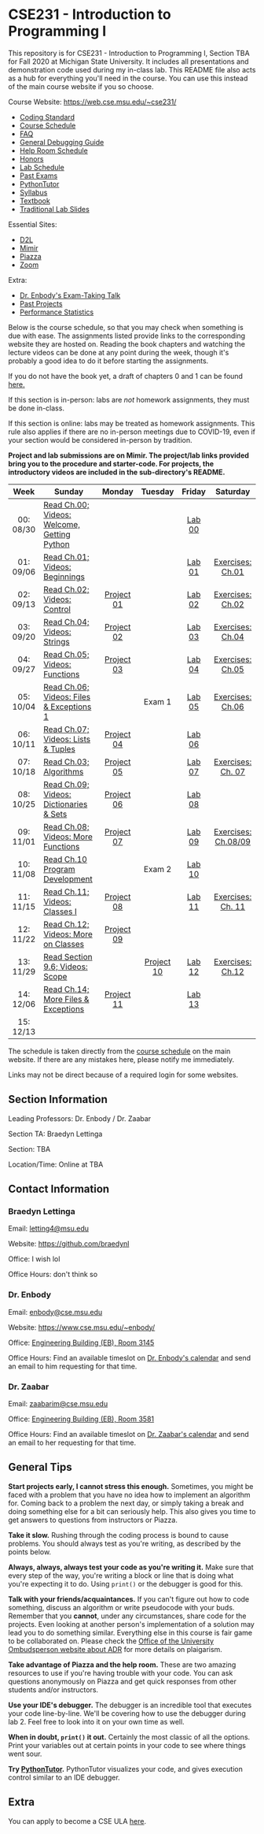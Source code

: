 # CSE231 - Introduction to Programming I
This repository is for CSE231 - Introduction to Programming I, Section TBA for Fall 2020 at Michigan State University. It includes all presentations and demonstration code used during my in-class lab. This README file also acts as a hub for everything you'll need in the course. You can use this instead of the main course website if you so choose.

Course Website: https://web.cse.msu.edu/~cse231/
  - [Coding Standard](https://web.cse.msu.edu/~cse231/Online/General/coding.standard.html)
  - [Course Schedule](https://web.cse.msu.edu/~cse231/Online/due_dates.html)
  - [FAQ](https://web.cse.msu.edu/~cse231/Online/General/FAQ.html)
  - [General Debugging Guide](https://www.cse.msu.edu/~cse231/Online/debugging.pdf)
  - [Help Room Schedule](https://web.cse.msu.edu/~cse231/Online/General/ta.consulting.SS20.html)
  - [Honors](https://web.cse.msu.edu/~cse231/Online/Honors/)
  - [Lab Schedule](https://www.cse.msu.edu/~cse231/Online/General/schedule.labs.SS20.html)
  - [Past Exams](https://web.cse.msu.edu/~cse231/Online/Exams/)
  - [PythonTutor](http://pythontutor.com/)
  - [Syllabus](SYLLABUS.md)
  - [Textbook](https://www.pearson.com/us/higher-education/product/Punch-Practice-of-Computing-Using-Python-The-3rd-Edition/9780134379760.html)
  - [Traditional Lab Slides](https://web.cse.msu.edu/~cse231/Online/mini-lectures/)
  
Essential Sites:
  - [D2L](https://d2l.msu.edu/d2l/home)
  - [Mimir](https://class.mimir.io/)
  - [Piazza](https://piazza.com/)
  - [Zoom](https://msu.zoom.us/meeting)
  
Extra:
  - [Dr. Enbody's Exam-Taking Talk](https://www.youtube.com/watch?v=rLopE19HjTY&feature=youtu.be)
  - [Past Projects](https://www.cse.msu.edu/~cse231/PracticeOfComputingUsingPython/)
  - [Performance Statistics](https://msugrades.com/course/CSE/231/RICHARD_J_ENBODY)

Below is the course schedule, so that you may check when something is due with ease. The assignments listed provide links to the corresponding website they are hosted on. Reading the book chapters and watching the lecture videos can be done at any point during the week, though it's probably a good idea to do it before starting the assignments. 

If you do not have the book yet, a draft of chapters 0 and 1 can be found [here.](https://web.cse.msu.edu/~cse231/Online/chapter0_and_1.pdf) 

If this section is in-person: labs are *not* homework assignments, they must be done in-class. 

If this section is online: labs may be treated as homework assignments. This rule also applies if there are no in-person meetings due to COVID-19, even if your section would be considered in-person by tradition. 

**Project and lab submissions are on Mimir. The project/lab links provided bring you to the procedure and starter-code. For projects, the introductory videos are included in the sub-directory's README.**

<table>
  <thead>
    <tr>
      <th>Week</th>
      <th>Sunday</th>
      <th>Monday</th>
      <th>Tuesday</th>
      <th>Friday</th>
      <th>Saturday</th>
    </tr>
  </thead>
  <tbody>
    <tr>
      <td align="center">00: 08/30</td>
      <td><a href="https://www.cse.msu.edu/~cse231/Online/week0.html">Read Ch.00; Videos: Welcome, Getting Python</a></td>
      <td align="center"></td>
      <td align="center"></td>
      <td align="center"><a href="Lab%2000">Lab 00</a></td>
      <td align="center"></td>
    </tr>
    <tr>
      <td align="center">01: 09/06</td>
      <td><a href="https://www.cse.msu.edu/~cse231/Online/beginnings.html">Read Ch.01; Videos: Beginnings</a></td>
      <td align="center"></td>
      <td align="center"></td>
      <td align="center"><a href="Lab%2001">Lab 01</a></td>
      <td align="center"><a href="https://class.mimir.io">Exercises: Ch.01</a></td>
    </tr>
    <tr>
      <td align="center">02: 09/13</td>
      <td><a href="https://www.cse.msu.edu/~cse231/Online/control.html">Read Ch.02; Videos: Control</a></td>
      <td align="center"><a href="Project%2001">Project 01</a></td>
      <td align="center"></td>
      <td align="center"><a href="Lab%2002">Lab 02</a></td>
      <td align="center"><a href="https://class.mimir.io">Exercises: Ch.02</a></td>
    </tr>
    <tr>
      <td align="center">03: 09/20</td>
      <td><a href="https://www.cse.msu.edu/~cse231/Online/strings.html">Read Ch.04; Videos: Strings</a></td>
      <td align="center"><a href="Project%2002">Project 02</a></td>
      <td align="center"></td>
      <td align="center"><a href="Lab%2003">Lab 03</a></td>
      <td align="center"><a href="https://class.mimir.io">Exercises: Ch.04</a></td>
    </tr>
    <tr>
      <td align="center">04: 09/27</td>
      <td><a href="https://www.cse.msu.edu/~cse231/Online/functions.html">Read Ch.05; Videos: Functions</a></td>
      <td align="center"><a href="Project%2003">Project 03</a></td>
      <td align="center"></td>
      <td align="center"><a href="Lab%2004">Lab 04</a></td>
      <td align="center"><a href="https://class.mimir.io">Exercises: Ch.05</a></td>
    </tr>
    <tr>
      <td align="center">05: 10/04</td>
      <td><a href="https://www.cse.msu.edu/~cse231/Online/files1.html">Read Ch.06; Videos: Files &amp; Exceptions 1</a></td>
      <td align="center"></td>
      <td align="center">Exam 1</td>
      <td align="center"><a href="Lab%2005">Lab 05</a></td>
      <td align="center"><a href="https://class.mimir.io">Exercises: Ch.06</a></td>
    </tr>
    <tr>
      <td align="center">06: 10/11</td>
      <td><a href="https://www.cse.msu.edu/~cse231/Online/lists.html">Read Ch.07; Videos: Lists &amp; Tuples</a></td>
      <td align="center"><a href="Project%2004">Project 04</a></td>
      <td align="center"></td>
      <td align="center"><a href=Lab%2006">Lab 06</a></td>
      <td align="center"></td>
    </tr>
    <tr>
      <td align="center">07: 10/18</td>
      <td><a href="https://www.cse.msu.edu/~cse231/Online/algorithms.html">Read Ch.03; Algorithms</a></td>
      <td align="center"><a href="Project%2005">Project 05</a></td>
      <td align="center"></td>
      <td align="center"><a href="Lab%2007">Lab 07</a></td>
      <td align="center"><a href="https://class.mimir.io">Exercises: Ch. 07</a></td>
    </tr>
    <tr>
      <td align="center">08: 10/25</td>
      <td><a href="https://www.cse.msu.edu/~cse231/Online/dictionaries.html">Read Ch.09; Videos: Dictionaries &amp; Sets</a></td>
      <td align="center"><a href="Project%2006">Project 06</a></td>
      <td align="center"></td>
      <td align="center"><a href="Lab%2008">Lab 08</a></td>
    </tr>
    <tr>
      <td align="center">09: 11/01</td>
      <td><a href="https://www.cse.msu.edu/~cse231/Online/functionsII.html">Read Ch.08; Videos: More Functions</a></td>
      <td align="center"><a href="Project%2007">Project 07</a></td>
      <td align="center"></td>
      <td align="center"><a href="Lab%2009">Lab 09</a></td>
      <td align="center"><a href="https://class.mimir.io">Exercises: Ch.08/09</a></td>
    </tr>
    <tr>
      <td align="center">10: 11/08</td>
      <td><a href="https://www.cse.msu.edu/~cse231/Online/program_development.html">Read Ch.10 Program Development</a></td>
      <td align="center"></td>
      <td align="center">Exam 2</td>
      <td align="center"><a href="Lab%2010">Lab 10</a></td>
      <td align="center"></td>
    </tr>
    <tr>
      <td align="center">11: 11/15</td>
      <td><a href="https://www.cse.msu.edu/~cse231/Online/classesI.html">Read Ch.11; Videos: Classes I</a></td>
      <td align="center"><a href="Project%2008">Project 08</a></td>
      <td align="center"></td>
      <td align="center"><a href="Lab%2011">Lab 11</a></td>
      <td align="center"><a href="https://class.mimir.io">Exercises: Ch. 11</a></td>
    </tr>
    <tr>
      <td align="center">12: 11/22</td>
      <td><a href="https://www.cse.msu.edu/~cse231/Online/classesII.html">Read Ch.12; Videos: More on Classes</a></td>
      <td align="center"><a href="Project%2009">Project 09</a></td>
      <td align="center"></td>
      <td align="center"></td>
      <td align="center"></td>
    </tr>
    <tr>
      <td align="center">13: 11/29</td>
      <td><a href="https://www.cse.msu.edu/~cse231/Online/scope.html">Read Section 9.6; Videos: Scope</a></td>
      <td align="center"></td>
      <td align="center"><a href="Project%2010">Project 10</a></td>
      <td align="center"><a href="Lab%2012">Lab 12</a></td>
      <td align="center"><a href="https://class.mimir.io">Exercises: Ch.12</a></td>
    </tr>
    <tr>
      <td align="center">14: 12/06</td>
      <td><a href="https://www.cse.msu.edu/~cse231/Online/exceptions.html">Read Ch.14; More Files &amp; Exceptions</a></td>
      <td align="center"><a href="Project%2011">Project 11</a></td>
      <td align="center"></td>
      <td align="center"><a href="Lab%2013">Lab 13</a></td>
      <td align="center"></td>
    </tr>
    <tr>
      <td align="center">15: 12/13</td>
      <td></td>
      <td align="center"></td>
      <td align="center"></td>
      <td align="center"></td>
      <td align="center"></td>
    </tr>
  </tbody>
</table>

The schedule is taken directly from the [course schedule](https://web.cse.msu.edu/~cse231/Online/due_dates.html) on the main website. If there are any mistakes here, please notify me immediately.

Links may not be direct because of a required login for some websites.

## Section Information

Leading Professors: Dr. Enbody / Dr. Zaabar

Section TA: Braedyn Lettinga

Section: TBA

Location/Time: Online at TBA

## Contact Information

### Braedyn Lettinga
Email: letting4@msu.edu

Website: https://github.com/braedynl

Office: I wish lol

Office Hours: don't think so

### Dr. Enbody
Email: enbody@cse.msu.edu

Website: https://www.cse.msu.edu/~enbody/

Office: [Engineering Building (EB), Room 3145](https://www.google.com/maps/place/Engineering+Building/@42.7249397,-84.4835239,17z/data=!3m1!4b1!4m5!3m4!1s0x8822c27d94c0dddf:0x5bad697ea8a8837c!8m2!3d42.7249358!4d-84.4813352)

Office Hours: Find an available timeslot on [Dr. Enbody's calendar](https://calendar.google.com/calendar/embed?src=enbody@gmail.com&ctz=America/New_York) and send an email to him requesting for that time.

### Dr. Zaabar
Email: zaabarim@cse.msu.edu

Office: [Engineering Building (EB), Room 3581](https://www.google.com/maps/place/Engineering+Building/@42.7249397,-84.4835239,17z/data=!3m1!4b1!4m5!3m4!1s0x8822c27d94c0dddf:0x5bad697ea8a8837c!8m2!3d42.7249358!4d-84.4813352)

Office Hours: Find an available timeslot on [Dr. Zaabar's calendar](https://calendar.google.com/calendar/embed?src=imenzaabar7%40gmail.com&ctz=America%2FDetroit) and send an email to her requesting for that time.

## General Tips

**Start projects early, I cannot stress this enough.**
Sometimes, you might be faced with a problem that you have no idea how to implement an algorithm for. Coming back to a problem the next day, or simply taking a break and doing something else for a bit can seriously help.
This also gives you time to get answers to questions from instructors or Piazza.

**Take it slow.** Rushing through the coding process is bound to cause problems. You should always test as you're writing, as described by the points below. 

**Always, always, always test your code as you're writing it.** Make sure that every step of the way, you're writing a block or line that is doing what you're expecting it to do. Using `print()` or the debugger is good for this. 

**Talk with your friends/acquaintances.** If you can't figure out how to code something, discuss an algorithm or write pseudocode with your buds. Remember that you **cannot**, under any circumstances, share code for the projects. Even looking at another person's implementation of a solution may lead you to do something similar. Everything else in this course is fair game to be collaborated on. Please check the [Office of the University Ombudsperson website about ADR](https://ombud.msu.edu) for more details on plaigarism.

**Take advantage of Piazza and the help room.** These are two amazing resources to use if you're having trouble with your code. You can ask questions anonymously on Piazza and get quick responses from other students and/or instructors.

**Use your IDE's debugger.** The debugger is an incredible tool that executes your code line-by-line. We'll be covering how to use the debugger during lab 2. Feel free to look into it on your own time as well. 

**When in doubt, `print()` it out.** Certainly the most classic of all the options. Print your variables out at certain points in your code to see where things went sour.

**Try [PythonTutor](http://pythontutor.com/).** PythonTutor visualizes your code, and gives execution control similar to an IDE debugger.

## Extra

You can apply to become a CSE ULA [here](https://www.cse.msu.edu/Resources/EmploymentStudents.php).
